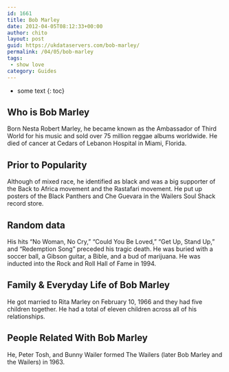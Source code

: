 ```yaml
---
id: 1661
title: Bob Marley
date: 2012-04-05T08:12:33+00:00
author: chito
layout: post
guid: https://ukdataservers.com/bob-marley/
permalink: /04/05/bob-marley
tags:
 - show love
category: Guides
---
```


* some text
{: toc}


## Who is  Bob Marley
                  
                  
                  
Born Nesta Robert Marley, he became known as the Ambassador of Third World for his music and sold over 75 million reggae albums worldwide. He died of cancer at Cedars of Lebanon Hospital in Miami, Florida. 
                  
                
                
                
## Prior to Popularity 
                  
                  
                  
Although of mixed race, he identified as black and was a big supporter of the Back to Africa movement and the Rastafari movement. He put up posters of the Black Panthers and Che Guevara in the Wailers Soul Shack record store. 
                  
                
                
                
## Random data 
                  
                  
                  
His hits &#8220;No Woman, No Cry,&#8221; &#8220;Could You Be Loved,&#8221; &#8220;Get Up, Stand Up,&#8221; and &#8220;Redemption Song&#8221; preceded his tragic death. He was buried with a soccer ball, a Gibson guitar, a Bible, and a bud of marijuana. He was inducted into the Rock and Roll Hall of Fame in 1994. 
                  
                
                
                
## Family & Everyday Life of Bob Marley
                  
                  
                  
He got married to Rita Marley on February 10, 1966 and they had five children together. He had a total of eleven children across all of his relationships. 
                  
                
                
                
## People Related With  Bob Marley
                  
                  
                  
He, Peter Tosh, and Bunny Wailer formed The Wailers (later Bob Marley and the Wailers) in 1963. 
                  
                
              
            
          
          
          
    
    
  
